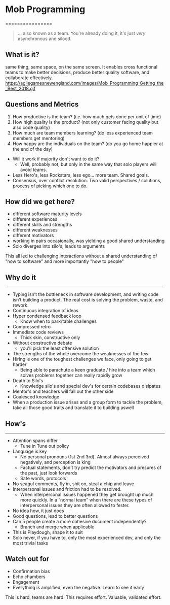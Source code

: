 # Mob Programming
================
> ... also known as a team. You're already doing it, it's just *very* asynchronous and siloed.

## What is it?
same thing, same space, on the same screen.  It enables cross functional teams to make better decisions, produce better quality software, and collaborate effectively. 
https://agilegamesnewengland.com/images/Mob_Programming_Getting_the_Best_2018.gif

## Questions and Metrics
1. How productive is the team? (i.e. how much gets done per unit of time)
2. How high quality is the product? (not only customer facing quality but also code quality)
3. How much are team members learning? (do less experienced team members get mentoring)
4. How happy are the individuals on the team? (do you go home happier at the end of the day)

- Will it work if majority don't want to do it? 
    - Well, probably not, but only in the same way that solo players will avoid teams. 
- Less Hero's, less Rockstars, less ego... more team. Shared goals.
- Consensus, over conflict resolution. Two valid perspectives / solutions, process of picking which one to do.

## How did we get here?
- different software maturity levels 
- different experiences
- different skills and strengths
- different weaknesses
- different motivators
- working in pairs occasionally, was yielding a good shared understanding
- Solo diverges into silo's, leads to arguments

This all led to challenging interactions without a shared understanding of "how to software" and more importantly "how to people"

## Why do it
---------
- Typing isn’t the bottleneck in software development, and writing code isn’t building a product. The real cost is solving the problem, waste, and rework. 
- Continuous integration of ideas
- Hyper condensed feedback loop
    - Know when to park/table challenges
- Compressed retro
- Immediate code reviews
    - Thick skin, constructive only
- Without constructive debate 
    - you'll pick the least offensive solution
- The strengths of the whole overcome the weaknesses of the few
- Hiring is one of the toughest challenges we face, only going to get harder
    - Being able to parachute a keen graduate / hire into a team which solves problems together can really rapidly grow
- Death to Silo's
    - Knowledge silo's and special dev's for certain codebases disipates
- Mentor's and teachers will fall out the other side
- Coalesced knowledge
- When a production issue arises and a group form to tackle the problem, take all those good traits and translate it to building aswell

## How's
---------
- Attention spans differ
    - Tune in Tune out policy
- Language is key
    - No personal pronouns (1st 2nd 3rd). Almost always perceived negatively, and perception is king
    - Factual statements, don't try predict the motivators and presures of the past, just look forwards
    - Safe words, protocols
- No seagul comments, fly in, shit on, steal a chip and leave
- Interpersonal issues and friction had to be resolved. 
    - When interpersonal issues happened they get brought up much more quickly. In a ”normal team” when there are these types of interpersonal issues they are often allowed to fester.
- No idea how, it just does
- Good questions, lead to better questions
- Can 5 people create a more cohesive document independently?
    - Branch and merge when applicable
- This is Playdough, shape it to suit
- Solo never, if you have to, only the most experienced dev, and only the most trivial tasks

## Watch out for
- Confirmation bias
- Echo chambers
- Engagement
- Everything is amplified, even the negative. Learn to see it early

This is hard, teams are hard. This requires effort. Valuable, validated effort.
